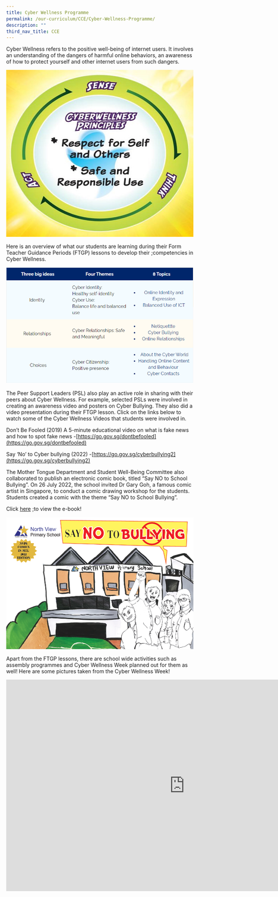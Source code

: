 ```yaml
---
title: Cyber Wellness Programme
permalink: /our-curriculum/CCE/Cyber-Wellness-Programme/
description: ""
third_nav_title: CCE
---
```

Cyber Wellness refers to the positive well-being of internet users. It involves an understanding of the dangers of harmful online behaviors, an awareness of how to protect yourself and other internet users from such dangers.

  

![](/images/Curriculum/Cyberwellness/Picture1.jpg)


Here is an overview of what our students are learning during their Form Teacher Guidance Periods (FTGP) lessons to develop their ;competencies in Cyber Wellness.

![](/images/Curriculum/Cyberwellness/C1NEW.png)

The Peer Support Leaders (PSL) also play an active role in sharing with their peers about Cyber Wellness. For example, selected PSLs were involved in creating an awareness video and posters on Cyber Bullying. They also did a video presentation during their FTGP lesson. Click on the links below to watch some of the Cyber Wellness Videos that students were involved in.

Don’t Be Fooled (2019) A 5-minute educational video on what is fake news and how to spot fake news -[https://go.gov.sg/dontbefooled](https://go.gov.sg/dontbefooled)  

Say ‘No’ to Cyber bullying (2022) -[https://go.gov.sg/cyberbullying2](https://go.gov.sg/cyberbullying2)  

The Mother Tongue Department and Student Well-Being Committee also collaborated to publish an electronic comic book, titled “Say NO to School Bullying”.&nbsp;On 26 July 2022, the school invited Dr Gary Goh, a famous comic artist in Singapore, to conduct a comic drawing workshop for the students. Students created a comic with the theme “Say NO to School Bullying”.&nbsp;

Click [here](https://northviewpri.moe.edu.sg/qql/slot/u179/Cyberwellness/NVPS_Say%20No%20to%20Bullying%20Comic%20Book%20MT%202022.pdf) ;to view the e-book!

![](/images/Curriculum/Cyberwellness/C2NEW.png)

Apart from the FTGP lessons, there are school wide activities such as assembly programmes and Cyber Wellness Week planned out for them as well! Here are some pictures taken from the Cyber Wellness Week!

<iframe allowfullscreen="true" height="569" width="960" frameborder="0" src="https://docs.google.com/presentation/d/e/2PACX-1vS83Wmw4rsKzt0QIV1dXjmGPN-1EEWDUBO9ex7ANGfWRYdSvsDZwtK36Hnc087BmV6RACpVdUVbBLQS/embed?start=false&amp;loop=false&amp;delayms=3000"></iframe>